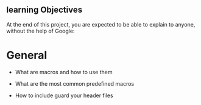 ## learning Objectives

At the end of this project, you are expected to be able to explain to anyone, without the help of Google:

# General

* What are macros and how to use them

* What are the most common predefined macros

* How to include guard your header files
